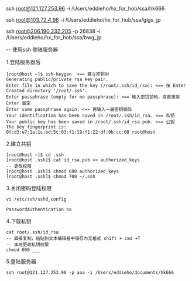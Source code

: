 ssh root@121.127.253.96 -i /Users/eddieho/hx_for_hob/ssa/hk666

ssh root@103.72.4.96 -i /Users/eddieho/hx_for_hob/ssa/gigs_jp

ssh root@206.190.232.205 -p 26838 -i /Users/eddieho/hx_for_hob/ssa/bwg_jp

-- 使用ssh 登陆服务器

1.登陆服务器后

```
[root@host ~]$ ssh-keygen  <== 建立密钥对
Generating public/private rsa key pair.
Enter file in which to save the key (/root/.ssh/id_rsa): <== 按 Enter
Created directory '/root/.ssh'.
Enter passphrase (empty for no passphrase): <== 输入密钥锁码，或直接按 Enter 留空
Enter same passphrase again: <== 再输入一遍密钥锁码
Your identification has been saved in /root/.ssh/id_rsa. <== 私钥
Your public key has been saved in /root/.ssh/id_rsa.pub. <== 公钥
The key fingerprint is:
0f:d3:e7:1a:1c:bd:5c:03:f1:19:f1:22:df:9b:cc:08 root@host
```

2.建立共钥

```
[root@host ~]$ cd .ssh
[root@host .ssh]$ cat id_rsa.pub >> authorized_keys
-- 更改权限
[root@host .ssh]$ chmod 600 authorized_keys
[root@host .ssh]$ chmod 700 ~/.ssh
```

3.关闭密码登陆权限

```
vi /etc/ssh/sshd_config
```

```
PasswordAuthentication no
```

4.下载私钥

```
cat root/.ssh/id_rsa
-- 直接复制，粘贴到文本编辑器中保存为无格式 shift + cmd +T
-- 本地更改私钥权限
chmod 600 ___
```

5.登陆服务器 

```
ssh root@121.127.253.96 -p aaa -i /Users/eddieho/documents/hk666
```

